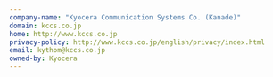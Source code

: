 ```yaml
---
company-name: "Kyocera Communication Systems Co. (Kanade)"
domain: kccs.co.jp
home: http://www.kccs.co.jp
privacy-policy: http://www.kccs.co.jp/english/privacy/index.html
email: kythom@kccs.co.jp
owned-by: Kyocera
---
```




